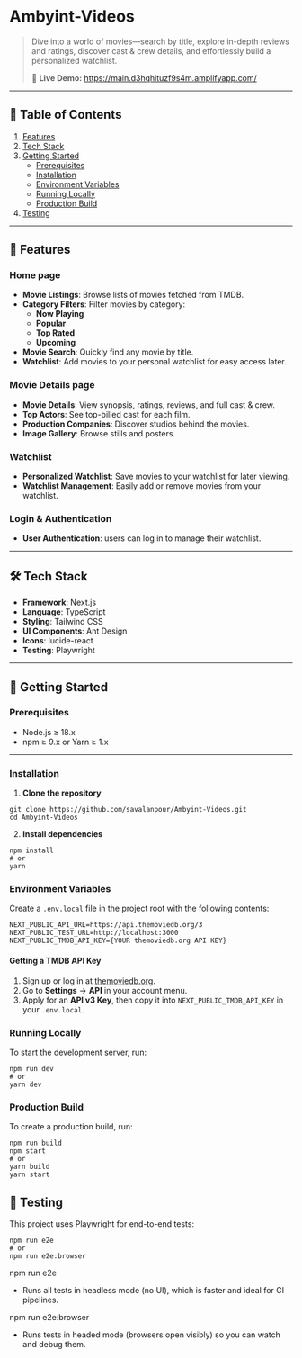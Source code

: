 # Ambyint-Videos

> Dive into a world of movies—search by title, explore in-depth reviews and ratings,
> discover cast & crew details, and effortlessly build a personalized watchlist.
>
> 🔗 **Live Demo:** https://main.d3hqhituzf9s4m.amplifyapp.com/

---

## 📖 Table of Contents

1. [Features](#-features)
2. [Tech Stack](#-tech-stack)
3. [Getting Started](#-getting-started)
   - [Prerequisites](#prerequisites)
   - [Installation](#installation)
   - [Environment Variables](#environment-variables)
   - [Running Locally](#running-locally)
   - [Production Build](#production-build)
4. [Testing](#-testing)

---

## 🚀 Features

### Home page

- **Movie Listings**: Browse lists of movies fetched from TMDB.
- **Category Filters**: Filter movies by category:
  - **Now Playing**
  - **Popular**
  - **Top Rated**
  - **Upcoming**
- **Movie Search**: Quickly find any movie by title.
- **Watchlist**: Add movies to your personal watchlist for easy access later.

### Movie Details page

- **Movie Details**: View synopsis, ratings, reviews, and full cast & crew.
- **Top Actors**: See top-billed cast for each film.
- **Production Companies**: Discover studios behind the movies.
- **Image Gallery**: Browse stills and posters.

### Watchlist

- **Personalized Watchlist**: Save movies to your watchlist for later viewing.
- **Watchlist Management**: Easily add or remove movies from your watchlist.

### Login & Authentication

- **User Authentication**: users can log in to manage their watchlist.

---

## 🛠️ Tech Stack

- **Framework**: Next.js
- **Language**: TypeScript
- **Styling**: Tailwind CSS
- **UI Components**: Ant Design
- **Icons**: lucide-react
- **Testing**: Playwright

---

## 🏁 Getting Started

### Prerequisites

- Node.js ≥ 18.x
- npm ≥ 9.x or Yarn ≥ 1.x

---

### Installation

1. **Clone the repository**

```
git clone https://github.com/savalanpour/Ambyint-Videos.git
cd Ambyint-Videos
```

2. **Install dependencies**

```
npm install
# or
yarn
```

### Environment Variables

Create a `.env.local` file in the project root with the following contents:

```dotenv
NEXT_PUBLIC_API_URL=https://api.themoviedb.org/3
NEXT_PUBLIC_TEST_URL=http://localhost:3000
NEXT_PUBLIC_TMDB_API_KEY={YOUR themoviedb.org API KEY}
```

#### Getting a TMDB API Key

1. Sign up or log in at [themoviedb.org](https://www.themoviedb.org).
2. Go to **Settings** → **API** in your account menu.
3. Apply for an **API v3 Key**, then copy it into `NEXT_PUBLIC_TMDB_API_KEY` in your `.env.local`.

### Running Locally

To start the development server, run:

```
npm run dev
# or
yarn dev
```

### Production Build

To create a production build, run:

```
npm run build
npm start
# or
yarn build
yarn start
```

## 🧪 Testing

This project uses Playwright for end-to-end tests:

```
npm run e2e
# or
npm run e2e:browser
```

npm run e2e

- Runs all tests in headless mode (no UI), which is faster and ideal for CI pipelines.

npm run e2e:browser

- Runs tests in headed mode (browsers open visibly) so you can watch and debug them.
